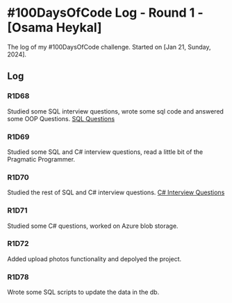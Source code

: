 # #100DaysOfCode Log - Round 1 - [Osama Heykal]

The log of my #100DaysOfCode challenge. Started on [Jan 21, Sunday, 2024].

## Log

### R1D68 
Studied some SQL interview questions, wrote some sql code and answered some OOP Questions.
[SQL Questions](https://www.geeksforgeeks.org/sql-interview-questions/)

### R1D69
Studied some SQL and C# interview questions, read a little bit of the Pragmatic Programmer.

### R1D70
Studied the rest of SQL and C# interview questions.
[C# Interview Questions](https://www.interviewbit.com/c-sharp-interview-questions/)

### R1D71
Studied some C# questions, worked on Azure blob storage.

### R1D72
Added upload photos functionality and depolyed the project.

### R1D78
Wrote some SQL scripts to update the data in the db.
